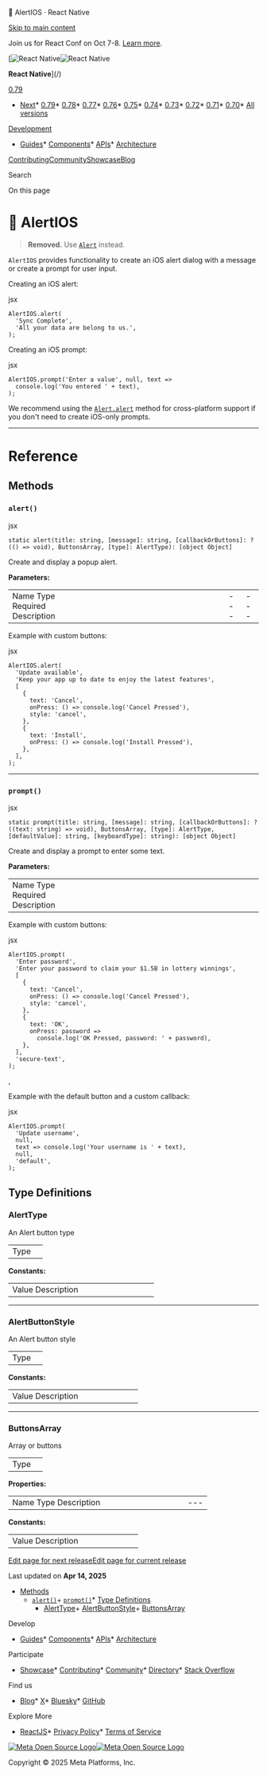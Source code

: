 🚧 AlertIOS · React Native

[Skip to main content](#__docusaurus_skipToContent_fallback)

Join us for React Conf on Oct 7-8. [Learn more](https://conf.react.dev).

[![React Native](/img/header_logo.svg)![React Native](/img/header_logo.svg)

**React Native**](/)

[0.79](/docs/alertios)

* [Next](/docs/next/alertios)* [0.79](/docs/alertios)* [0.78](/docs/0.78/alertios)* [0.77](/docs/0.77/alertios)* [0.76](/docs/0.76/alertios)* [0.75](/docs/0.75/alertios)* [0.74](/docs/0.74/alertios)* [0.73](/docs/0.73/alertios)* [0.72](/docs/0.72/alertios)* [0.71](/docs/0.71/alertios)* [0.70](/docs/0.70/alertios)* [All versions](/versions)

[Development](#)

* [Guides](/docs/getting-started)* [Components](/docs/components-and-apis)* [APIs](/docs/accessibilityinfo)* [Architecture](/architecture/overview)

[Contributing](/contributing/overview)[Community](/community/overview)[Showcase](/showcase)[Blog](/blog)

Search

On this page

🚧 AlertIOS
==========

> **Removed.** Use [`Alert`](/docs/alert) instead.

`AlertIOS` provides functionality to create an iOS alert dialog with a message or create a prompt for user input.

Creating an iOS alert:

jsx

```
AlertIOS.alert(  
  'Sync Complete',  
  'All your data are belong to us.',  
);  

```

Creating an iOS prompt:

jsx

```
AlertIOS.prompt('Enter a value', null, text =>  
  console.log('You entered ' + text),  
);  

```

We recommend using the [`Alert.alert`](/docs/alert) method for cross-platform support if you don't need to create iOS-only prompts.

---

Reference
=========

Methods[​](#methods "Direct link to Methods")
---------------------------------------------

### `alert()`[​](#alert "Direct link to alert")

jsx

```
static alert(title: string, [message]: string, [callbackOrButtons]: ?(() => void), ButtonsArray, [type]: AlertType): [object Object]  

```

Create and display a popup alert.

**Parameters:**

|  |  |  |  |  |  |  |  |  |  |  |  |  |  |  |  |  |  |  |  |
| --- | --- | --- | --- | --- | --- | --- | --- | --- | --- | --- | --- | --- | --- | --- | --- | --- | --- | --- | --- |
| Name Type Required Description|  |  |  |  |  |  |  |  |  |  |  |  |  |  |  |  | | --- | --- | --- | --- | --- | --- | --- | --- | --- | --- | --- | --- | --- | --- | --- | --- | | title string Yes The dialog's title. Passing null or '' will hide the title.|  |  |  |  |  |  |  |  |  |  |  |  | | --- | --- | --- | --- | --- | --- | --- | --- | --- | --- | --- | --- | | message string No An optional message that appears below the dialog's title.|  |  |  |  |  |  |  |  | | --- | --- | --- | --- | --- | --- | --- | --- | | callbackOrButtons ?(() => void),[ButtonsArray](/docs/alertios#buttonsarray) No This optional argument should be either a single-argument function or an array of buttons. If passed a function, it will be called when the user taps 'OK'. If passed an array of button configurations, each button should include a `text` key, as well as optional `onPress` and `style` keys. `style` should be one of 'default', 'cancel' or 'destructive'.| type [AlertType](/docs/alertios#alerttype) No Deprecated, do not use. | | | | | | | | | | | | | | | | | | | |

Example with custom buttons:

jsx

```
AlertIOS.alert(  
  'Update available',  
  'Keep your app up to date to enjoy the latest features',  
  [  
    {  
      text: 'Cancel',  
      onPress: () => console.log('Cancel Pressed'),  
      style: 'cancel',  
    },  
    {  
      text: 'Install',  
      onPress: () => console.log('Install Pressed'),  
    },  
  ],  
);  

```

---

### `prompt()`[​](#prompt "Direct link to prompt")

jsx

```
static prompt(title: string, [message]: string, [callbackOrButtons]: ?((text: string) => void), ButtonsArray, [type]: AlertType, [defaultValue]: string, [keyboardType]: string): [object Object]  

```

Create and display a prompt to enter some text.

**Parameters:**

|  |  |  |  |  |  |  |  |  |  |  |  |  |  |  |  |  |  |  |  |  |  |  |  |  |  |  |  |
| --- | --- | --- | --- | --- | --- | --- | --- | --- | --- | --- | --- | --- | --- | --- | --- | --- | --- | --- | --- | --- | --- | --- | --- | --- | --- | --- | --- |
| Name Type Required Description|  |  |  |  |  |  |  |  |  |  |  |  |  |  |  |  |  |  |  |  |  |  |  |  | | --- | --- | --- | --- | --- | --- | --- | --- | --- | --- | --- | --- | --- | --- | --- | --- | --- | --- | --- | --- | --- | --- | --- | --- | | title string Yes The dialog's title.|  |  |  |  |  |  |  |  |  |  |  |  |  |  |  |  |  |  |  |  | | --- | --- | --- | --- | --- | --- | --- | --- | --- | --- | --- | --- | --- | --- | --- | --- | --- | --- | --- | --- | | message string No An optional message that appears above the text input.|  |  |  |  |  |  |  |  |  |  |  |  |  |  |  |  | | --- | --- | --- | --- | --- | --- | --- | --- | --- | --- | --- | --- | --- | --- | --- | --- | | callbackOrButtons ?((text: string) => void),[ButtonsArray](/docs/alertios#buttonsarray) No This optional argument should be either a single-argument function or an array of buttons. If passed a function, it will be called with the prompt's value when the user taps 'OK'. If passed an array of button configurations, each button should include a `text` key, as well as optional `onPress` and `style` keys (see example). `style` should be one of 'default', 'cancel' or 'destructive'.| type [AlertType](/docs/alertios#alerttype) No This configures the text input. One of 'plain-text', 'secure-text' or 'login-password'.|  |  |  |  |  |  |  |  | | --- | --- | --- | --- | --- | --- | --- | --- | | defaultValue string No The default text in text input.|  |  |  |  | | --- | --- | --- | --- | | keyboardType string No The keyboard type of first text field(if exists). One of 'default', 'email-address', 'numeric', 'phone-pad', 'ascii-capable', 'numbers-and-punctuation', 'url', 'number-pad', 'name-phone-pad', 'decimal-pad', 'twitter' or 'web-search'. | | | | | | | | | | | | | | | | | | | | | | | | | | | |

Example with custom buttons:

jsx

```
AlertIOS.prompt(  
  'Enter password',  
  'Enter your password to claim your $1.5B in lottery winnings',  
  [  
    {  
      text: 'Cancel',  
      onPress: () => console.log('Cancel Pressed'),  
      style: 'cancel',  
    },  
    {  
      text: 'OK',  
      onPress: password =>  
        console.log('OK Pressed, password: ' + password),  
    },  
  ],  
  'secure-text',  
);  

```

,

Example with the default button and a custom callback:

jsx

```
AlertIOS.prompt(  
  'Update username',  
  null,  
  text => console.log('Your username is ' + text),  
  null,  
  'default',  
);  

```

Type Definitions[​](#type-definitions "Direct link to Type Definitions")
------------------------------------------------------------------------

### AlertType[​](#alerttype "Direct link to AlertType")

An Alert button type

|  |  |
| --- | --- |
| Type|  | | --- | | $Enum | |

**Constants:**

|  |  |  |  |  |  |  |  |  |  |
| --- | --- | --- | --- | --- | --- | --- | --- | --- | --- |
| Value Description|  |  |  |  |  |  |  |  | | --- | --- | --- | --- | --- | --- | --- | --- | | default Default alert with no inputs|  |  |  |  |  |  | | --- | --- | --- | --- | --- | --- | | plain-text Plain text input alert|  |  |  |  | | --- | --- | --- | --- | | secure-text Secure text input alert|  |  | | --- | --- | | login-password Login and password alert | | | | | | | | | |

---

### AlertButtonStyle[​](#alertbuttonstyle "Direct link to AlertButtonStyle")

An Alert button style

|  |  |
| --- | --- |
| Type|  | | --- | | $Enum | |

**Constants:**

|  |  |  |  |  |  |  |  |
| --- | --- | --- | --- | --- | --- | --- | --- |
| Value Description|  |  |  |  |  |  | | --- | --- | --- | --- | --- | --- | | default Default button style|  |  |  |  | | --- | --- | --- | --- | | cancel Cancel button style|  |  | | --- | --- | | destructive Destructive button style | | | | | | | |

---

### ButtonsArray[​](#buttonsarray "Direct link to ButtonsArray")

Array or buttons

|  |  |
| --- | --- |
| Type|  | | --- | | Array | |

**Properties:**

|  |  |  |  |  |  |  |  |  |  |  |  |
| --- | --- | --- | --- | --- | --- | --- | --- | --- | --- | --- | --- |
| Name Type Description|  |  |  |  |  |  |  |  |  | | --- | --- | --- | --- | --- | --- | --- | --- | --- | | [text] string Button label|  |  |  |  |  |  | | --- | --- | --- | --- | --- | --- | | [onPress] function Callback function when button pressed|  |  |  | | --- | --- | --- | | [style] [AlertButtonStyle](/docs/alertios#alertbuttonstyle) Button style | | | | | | | | | | | |

**Constants:**

|  |  |  |  |  |  |  |  |
| --- | --- | --- | --- | --- | --- | --- | --- |
| Value Description|  |  |  |  |  |  | | --- | --- | --- | --- | --- | --- | | text Button label|  |  |  |  | | --- | --- | --- | --- | | onPress Callback function when button pressed|  |  | | --- | --- | | style Button style | | | | | | | |

[Edit page for next release](https://github.com/facebook/react-native-website/edit/main/docs/alertios.md)[Edit page for current release](https://github.com/facebook/react-native-website/edit/main/website/versioned_docs/version-0.79/alertios.md)

Last updated on **Apr 14, 2025**

* [Methods](#methods)
  + [`alert()`](#alert)+ [`prompt()`](#prompt)* [Type Definitions](#type-definitions)
    + [AlertType](#alerttype)+ [AlertButtonStyle](#alertbuttonstyle)+ [ButtonsArray](#buttonsarray)

Develop

* [Guides](/docs/getting-started)* [Components](/docs/components-and-apis)* [APIs](/docs/accessibilityinfo)* [Architecture](/architecture/overview)

Participate

* [Showcase](/showcase)* [Contributing](/contributing/overview)* [Community](/community/overview)* [Directory](https://reactnative.directory/)* [Stack Overflow](https://stackoverflow.com/questions/tagged/react-native)

Find us

* [Blog](/blog)* [X](https://x.com/reactnative)* [Bluesky](https://bsky.app/profile/reactnative.dev)* [GitHub](https://github.com/facebook/react-native)

Explore More

* [ReactJS](https://react.dev/)* [Privacy Policy](https://opensource.fb.com/legal/privacy/)* [Terms of Service](https://opensource.fb.com/legal/terms/)

[![Meta Open Source Logo](/img/oss_logo.svg)![Meta Open Source Logo](/img/oss_logo.svg)](https://opensource.fb.com/)

Copyright © 2025 Meta Platforms, Inc.